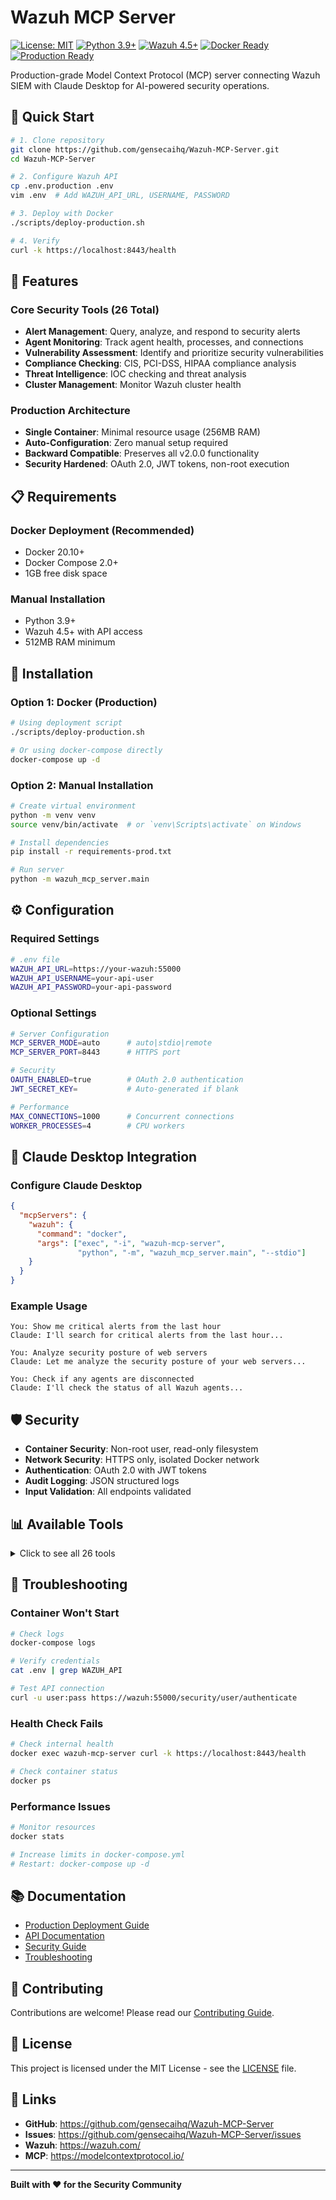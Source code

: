 # Wazuh MCP Server

[![License: MIT](https://img.shields.io/badge/License-MIT-yellow.svg)](https://opensource.org/licenses/MIT)
[![Python 3.9+](https://img.shields.io/badge/python-3.9+-blue.svg)](https://www.python.org/downloads/)
[![Wazuh 4.5+](https://img.shields.io/badge/Wazuh-4.5+-orange.svg)](https://wazuh.com/)
[![Docker Ready](https://img.shields.io/badge/Docker-Ready-blue.svg)](https://www.docker.com/)
[![Production Ready](https://img.shields.io/badge/Production-Ready-green.svg)](https://github.com/gensecaihq/Wazuh-MCP-Server/releases)

Production-grade Model Context Protocol (MCP) server connecting Wazuh SIEM with Claude Desktop for AI-powered security operations.

## 🚀 Quick Start

```bash
# 1. Clone repository
git clone https://github.com/gensecaihq/Wazuh-MCP-Server.git
cd Wazuh-MCP-Server

# 2. Configure Wazuh API
cp .env.production .env
vim .env  # Add WAZUH_API_URL, USERNAME, PASSWORD

# 3. Deploy with Docker
./scripts/deploy-production.sh

# 4. Verify
curl -k https://localhost:8443/health
```

## 🎯 Features

### Core Security Tools (26 Total)
- **Alert Management**: Query, analyze, and respond to security alerts
- **Agent Monitoring**: Track agent health, processes, and connections
- **Vulnerability Assessment**: Identify and prioritize security vulnerabilities
- **Compliance Checking**: CIS, PCI-DSS, HIPAA compliance analysis
- **Threat Intelligence**: IOC checking and threat analysis
- **Cluster Management**: Monitor Wazuh cluster health

### Production Architecture
- **Single Container**: Minimal resource usage (256MB RAM)
- **Auto-Configuration**: Zero manual setup required
- **Backward Compatible**: Preserves all v2.0.0 functionality
- **Security Hardened**: OAuth 2.0, JWT tokens, non-root execution

## 📋 Requirements

### Docker Deployment (Recommended)
- Docker 20.10+
- Docker Compose 2.0+
- 1GB free disk space

### Manual Installation
- Python 3.9+
- Wazuh 4.5+ with API access
- 512MB RAM minimum

## 🔧 Installation

### Option 1: Docker (Production)
```bash
# Using deployment script
./scripts/deploy-production.sh

# Or using docker-compose directly
docker-compose up -d
```

### Option 2: Manual Installation
```bash
# Create virtual environment
python -m venv venv
source venv/bin/activate  # or `venv\Scripts\activate` on Windows

# Install dependencies
pip install -r requirements-prod.txt

# Run server
python -m wazuh_mcp_server.main
```

## ⚙️ Configuration

### Required Settings
```bash
# .env file
WAZUH_API_URL=https://your-wazuh:55000
WAZUH_API_USERNAME=your-api-user
WAZUH_API_PASSWORD=your-api-password
```

### Optional Settings
```bash
# Server Configuration
MCP_SERVER_MODE=auto      # auto|stdio|remote
MCP_SERVER_PORT=8443      # HTTPS port

# Security
OAUTH_ENABLED=true        # OAuth 2.0 authentication
JWT_SECRET_KEY=           # Auto-generated if blank

# Performance
MAX_CONNECTIONS=1000      # Concurrent connections
WORKER_PROCESSES=4        # CPU workers
```

## 🔌 Claude Desktop Integration

### Configure Claude Desktop
```json
{
  "mcpServers": {
    "wazuh": {
      "command": "docker",
      "args": ["exec", "-i", "wazuh-mcp-server", 
               "python", "-m", "wazuh_mcp_server.main", "--stdio"]
    }
  }
}
```

### Example Usage
```
You: Show me critical alerts from the last hour
Claude: I'll search for critical alerts from the last hour...

You: Analyze security posture of web servers
Claude: Let me analyze the security posture of your web servers...

You: Check if any agents are disconnected
Claude: I'll check the status of all Wazuh agents...
```

## 🛡️ Security

- **Container Security**: Non-root user, read-only filesystem
- **Network Security**: HTTPS only, isolated Docker network
- **Authentication**: OAuth 2.0 with JWT tokens
- **Audit Logging**: JSON structured logs
- **Input Validation**: All endpoints validated

## 📊 Available Tools

<details>
<summary>Click to see all 26 tools</summary>

### Alert Tools
- `get_wazuh_alerts` - Query security alerts
- `get_wazuh_alert_summary` - Alert statistics
- `analyze_wazuh_threats` - AI threat analysis

### Agent Tools
- `check_wazuh_agent_health` - Agent status
- `get_wazuh_agent_processes` - Running processes
- `get_wazuh_agent_ports` - Network connections
- `get_wazuh_running_agents` - Active agents

### Vulnerability Tools
- `get_wazuh_vulnerability_summary` - Vulnerability overview
- `get_wazuh_critical_vulnerabilities` - Critical CVEs

### Compliance Tools
- `check_wazuh_compliance` - Compliance status
- `get_wazuh_risk_assessment` - Risk analysis

### Statistics Tools
- `get_wazuh_weekly_stats` - Weekly statistics
- `get_wazuh_remoted_stats` - Remote statistics
- `get_wazuh_log_collector_stats` - Log collection stats

### Cluster Tools
- `get_wazuh_cluster_health` - Cluster status
- `get_wazuh_cluster_nodes` - Node information
- `search_wazuh_manager_logs` - Log search

### Additional Tools
- `check_wazuh_ioc` - IOC checking
- `get_wazuh_rules_summary` - Rule statistics
- `get_wazuh_manager_error_logs` - Error logs

</details>

## 🚨 Troubleshooting

### Container Won't Start
```bash
# Check logs
docker-compose logs

# Verify credentials
cat .env | grep WAZUH_API

# Test API connection
curl -u user:pass https://wazuh:55000/security/user/authenticate
```

### Health Check Fails
```bash
# Check internal health
docker exec wazuh-mcp-server curl -k https://localhost:8443/health

# Check container status
docker ps
```

### Performance Issues
```bash
# Monitor resources
docker stats

# Increase limits in docker-compose.yml
# Restart: docker-compose up -d
```

## 📚 Documentation

- [Production Deployment Guide](PRODUCTION_README.md)
- [API Documentation](docs/API.md)
- [Security Guide](docs/security/README.md)
- [Troubleshooting](docs/troubleshooting/)

## 🤝 Contributing

Contributions are welcome! Please read our [Contributing Guide](docs/development/CONTRIBUTING.md).

## 📄 License

This project is licensed under the MIT License - see the [LICENSE](LICENSE) file.

## 🔗 Links

- **GitHub**: https://github.com/gensecaihq/Wazuh-MCP-Server
- **Issues**: https://github.com/gensecaihq/Wazuh-MCP-Server/issues
- **Wazuh**: https://wazuh.com/
- **MCP**: https://modelcontextprotocol.io/

---

**Built with ❤️ for the Security Community**